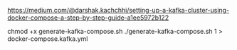 https://medium.com/@darshak.kachchhi/setting-up-a-kafka-cluster-using-docker-compose-a-step-by-step-guide-a1ee5972b122

chmod +x generate-kafka-compose.sh
./generate-kafka-compose.sh 1 > docker-compose.kafka.yml